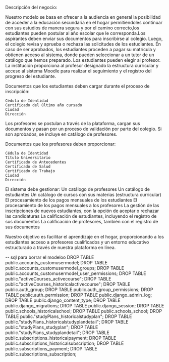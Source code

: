 Descripción del negocio:

Nuestro modelo se basa en ofrecer a la audiencia en general la posibilidad de acceder a la educación secundaria en el hogar permitiendoles continuar con sus estudios de manera segura y por el camino correcto,los estudiantes pueden postular al año escolar que le corresponda.Los aspirantes deben enviar sus documentos para inscribirse al colegio. Luego, el colegio revisa y aprueba o rechaza las solicitudes de los estudiantes. En caso de ser aprobados, los estudiantes proceden a pagar su matrícula y obtienen acceso al sistema, donde pueden seleccionar a un tutor de un catálogo que hemos preparado. Los estudiantes pueden elegir al profesor. La institución proporciona al profesor designado la estructura curricular y acceso al sistema Moodle para realizar el seguimiento y el registro del progreso del estudiante.

Documentos que los estudiantes deben cargar durante el proceso de inscripción:

    Cédula de Identidad
    Certificado del último año cursado
    Ciudad
    Dirección

Los profesores se postulan a través de la plataforma, cargan sus documentos y pasan por un proceso de validación por parte del colegio. Si son aprobados, se incluye en catálogo de profesores.

Documentos que los profesores deben proporcionar:

    Cédula de Identidad
    Título Universitario
    Certificado de Antecedentes
    Certificado de Salud
    Certificado de Trabajo
    Ciudad
    Dirección

El sistema debe gestionar:
    Un catálogo de profesores
    Un catálogo de estudiantes
    Un catálogo de cursos con sus materias (estructura curricular)
    El procesamiento de los pagos mensuales de los estudiantes
    El procesamiento de los pagos mensuales a los profesores
    La gestión de las inscripciones de nuevos estudiantes, con la opción de aceptar o rechazar las candidaturas
    La calificación de estudiantes, incluyendo el registro de sus documentos
    La calificación de profesores, también con el registro de sus documentos

Nuestro objetivo es facilitar el aprendizaje en el hogar, proporcionando a los estudiantes acceso a profesores cualificados y un entorno educativo estructurado a través de nuestra plataforma en línea.

-- sql para borrar el modeloo
DROP TABLE public.accounts_customusermodel;
DROP TABLE public.accounts_customusermodel_groups;
DROP TABLE public.accounts_customusermodel_user_permissions;
DROP TABLE public."activeCourses_activecourse";
DROP TABLE public."activeCourses_historicalactivecourse";
DROP TABLE public.auth_group;
DROP TABLE public.auth_group_permissions;
DROP TABLE public.auth_permission;
DROP TABLE public.django_admin_log;
DROP TABLE public.django_content_type;
DROP TABLE public.django_migrations;
DROP TABLE public.django_session;
DROP TABLE public.schools_historicalschool;
DROP TABLE public.schools_school;
DROP TABLE public."studyPlans_historicalstudyplan";
DROP TABLE public."studyPlans_historicalstudyplandetail";
DROP TABLE public."studyPlans_studyplan";
DROP TABLE public."studyPlans_studyplandetail";
DROP TABLE public.subscriptions_historicalpayment;
DROP TABLE public.subscriptions_historicalsubscription;
DROP TABLE public.subscriptions_payment;
DROP TABLE public.subscriptions_subscription;
